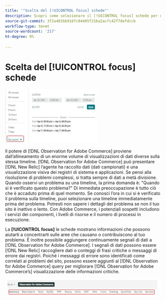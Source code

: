 ```yaml
---
title: '"Scelta del [!UICONTROL focus] schede"'
description: Scopri come selezionare il [!UICONTROL focus] schede per osservare le aree che causano problemi.
source-git-commit: 3f2a401bb916fc04405f21ba2acfc42f7defdccb
workflow-type: tm+mt
source-wordcount: '217'
ht-degree: 0%

---
```


# Scelta del [!UICONTROL focus] schede

![Scegli le schede di messa a fuoco](../../assets/tools/observation-for-adobe-commerce/choosing-the-focus-tabs-1.jpg)

Il potere di [!DNL Observation for Adobe Commerce] proviene dall’allineamento di un enorme volume di visualizzazioni di dati diverse sulla stessa timeline. [!DNL Observation for Adobe Commerce] può presentare [!DNL New Relic] l’agente ha raccolto dati (dati campionati) e una visualizzazione visiva dei registri di sistema e applicazioni. Se pensi alla risoluzione di problemi complessi, si tratta sempre di dati a metà divisione. Quando osservi un problema su una timeline, la prima domanda è: &quot;Quando si è verificato questo problema?&quot; Di immediata preoccupazione è tutto ciò che è accaduto prima di quel momento. Se conosci l’ora in cui si è verificato il problema sulla timeline, puoi selezionare una timeline immediatamente prima del problema. Potresti non sapere i dettagli del problema se non il tuo sito è inattivo o lento. Con Adobe Commerce, i potenziali sospetti includono i servizi dei componenti, i livelli di risorse e il numero di processi in esecuzione.

La **[!UICONTROL focus]** le schede mostrano informazioni che possono aiutarti a concentrarti sulle aree che causano o contribuiscono al tuo problema. È inoltre possibile aggiungere continuamente segnali di dati a [!DNL Observation for Adobe Commerce]. I segnali di dati possono essere [!DNL New Relic] raccogliere dati o conteggi di frasi critiche o messaggi di errore dai registri. Poiché i messaggi di errore sono identificati come correlati ai problemi del sito, possono essere aggiunti al [!DNL Observation for Adobe Commerce] query per migliorare [!DNL Observation for Adobe Commerce’s] visualizzazione delle informazioni critiche.

![Scegli le schede di messa a fuoco](../../assets/tools/observation-for-adobe-commerce/choosing-the-focus-tabs-2.jpeg)
